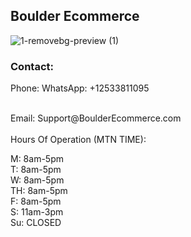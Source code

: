 ## Boulder Ecommerce
![1-removebg-preview (1)](https://user-images.githubusercontent.com/96320435/146627351-5e8f520a-00dd-4f01-b47f-53c73da33943.png)

### Contact:

Phone:
WhatsApp: +12533811095<br/>
  
<br/>
Email:
Support@BoulderEcommerce.com<br/>

<br/>
Hours Of Operation (MTN TIME):<br/>

M: 8am-5pm  
T: 8am-5pm  
W: 8am-5pm  
TH: 8am-5pm  
F: 8am-5pm  
S: 11am-3pm  
Su: CLOSED  

